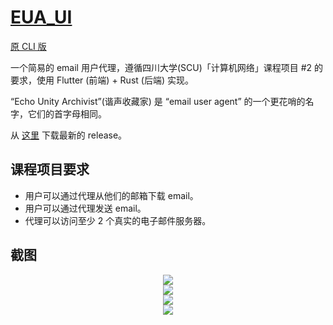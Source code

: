 # [EUA_UI](https://github.com/Somnia1337/EUA_UI)

[原 CLI 版](https://github.com/Somnia1337/EchoUnityArchivist)

一个简易的 email 用户代理，遵循四川大学(SCU)「计算机网络」课程项目 #2 的要求，使用 Flutter (前端) + Rust (后端) 实现。

“Echo Unity Archivist”(谐声收藏家) 是 “email user agent” 的一个更花哨的名字，它们的首字母相同。

从 [这里](https://github.com/Somnia1337/EUA_UI/releases) 下载最新的 release。

## 课程项目要求

- 用户可以通过代理从他们的邮箱下载 email。
- 用户可以通过代理发送 email。
- 代理可以访问至少 2 个真实的电子邮件服务器。

## 截图

<div align=center>
  <img src="https://github.com/Somnia1337/EUA_UI/blob/main/eua_ui_1.png?raw=true">
</div>

<div align=center>
  <img src="https://github.com/Somnia1337/EUA_UI/blob/main/eua_ui_2.png?raw=true">
</div>

<div align=center>
  <img src="https://github.com/Somnia1337/EUA_UI/blob/main/eua_ui_3.png?raw=true">
</div>

<div align=center>
  <img src="https://github.com/Somnia1337/EUA_UI/blob/main/eua_ui_4-reshot_2.png?raw=true">
</div>
